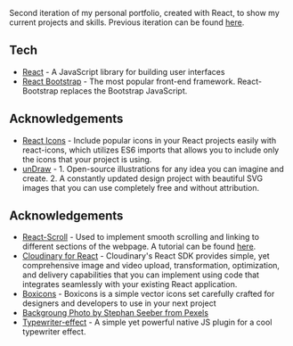 

Second iteration of my personal portfolio, created with React, to show my current projects and skills.
Previous iteration can be found [here](https://github.com/nabarcala/Python-and-Flask-Ex).

## Tech
* [React](https://reactjs.org/) - A JavaScript library for building user interfaces
* [React Bootstrap](https://react-bootstrap.github.io/) - The most popular front-end framework. React-Bootstrap replaces the Bootstrap JavaScript.

## Acknowledgements
* [React Icons](https://react-icons.github.io/react-icons/) - Include popular icons in your React projects easily with react-icons, which utilizes ES6 imports that allows you to include only the icons that your project is using.
* [unDraw](https://undraw.co/) - 1. Open-source illustrations for any idea you can imagine and create. 2. A constantly updated design project with beautiful SVG images that you can use completely free and without attribution.


## Acknowledgements
* [React-Scroll](https://github.com/fisshy/react-scroll) - Used to implement smooth scrolling and linking to different sections of the webpage. A tutorial can be found [here](https://www.digitalocean.com/community/tutorials/how-to-implement-smooth-scrolling-in-react).
* [Cloudinary for React](https://cloudinary.com/documentation/react_integration) - Cloudinary's React SDK provides simple, yet comprehensive image and video upload, transformation, optimization, and delivery capabilities that you can implement using code that integrates seamlessly with your existing React application.
* [Boxicons](https://boxicons.com/) - Boxicons is a simple vector icons set carefully crafted for designers and developers to use in your next project
* [Backgroung Photo by Stephan Seeber from Pexels](https://www.pexels.com/photo/snow-capped-mountains-under-the-cloudy-skies-1054289/)
* [Typewriter-effect](https://www.npmjs.com/package/typewriter-effect) - A simple yet powerful native JS plugin for a cool typewriter effect.

